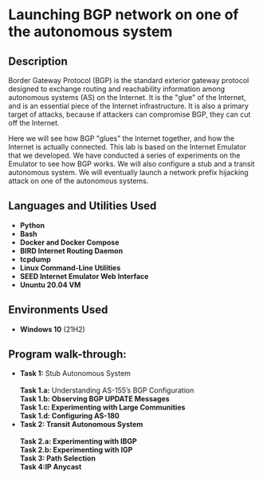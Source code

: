 <h1>Launching BGP network on one of the autonomous system</h1>

<h2>Description</h2>
Border Gateway Protocol (BGP) is the standard exterior gateway protocol designed to exchange routing and reachability information among autonomous systems (AS) on the Internet. It is the "glue" of the Internet, and is an essential piece of the Internet infrastructure. It is also a primary target of attacks, because if attackers can compromise BGP, they can cut off the Internet.

Here we will see how BGP "glues" the Internet together, and how the Internet is actually connected. This lab is based on the Internet Emulator that we developed. We have conducted a series of experiments on the Emulator to see how BGP works. We will also configure a stub and a transit autonomous system. We will eventually launch a network prefix hijacking attack on one of the autonomous systems.
<br />


<h2>Languages and Utilities Used</h2>

- <b>Python</b>
- <b>Bash</b>
- <b>Docker and Docker Compose</b>
- <b>BIRD Internet Routing Daemon</b>
- <b>tcpdump</b>
- <b>Linux Command-Line Utilities</b>
- <b>SEED Internet Emulator Web Interface</b>
- <b>Ununtu 20.04 VM</b>

<h2>Environments Used </h2>

- <b>Windows 10</b> (21H2)

<h2>Program walk-through:</h2>

- <b>Task 1:</b> Stub Autonomous System<br>
    <br> <b>Task 1.a:</b> Understanding AS-155’s BGP Configuration<br>
     <b>Task 1.b:<b>  Observing BGP UPDATE Messages<br>
     <b>Task 1.c:<b>  Experimenting with Large Communities<br>
     <b>Task 1.d:<b>  Configuring AS-180<br>
- <b>Task 2:</b> Transit Autonomous System<br>
 <br><b>Task 2.a:</b> Experimenting with IBGP<br>
     <b>Task 2.b:</b> Experimenting with IGP<br>
     <b>Task 3:</b> Path Selection<br>
     <b>Task 4:</b>IP Anycast<br>
